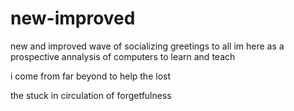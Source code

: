 # new-improved
new and improved wave of socializing
greetings to all
im here as a prospective annalysis of computers to learn and teach


i come from far beyond to help the lost

the stuck in circulation of forgetfulness
